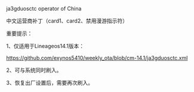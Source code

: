 ja3gduosctc operator of China

中文运营商补丁（card1、card2、禁用漫游指示符）

重要提示：

1、仅适用于Lineageos14.1版本：

https://github.com/exynos5410/weekly_ota/blob/cm-14.1/ja3gduosctc.xml

2、可与系统同时刷入。

3、恢复出厂设置后，需要再次刷入。
